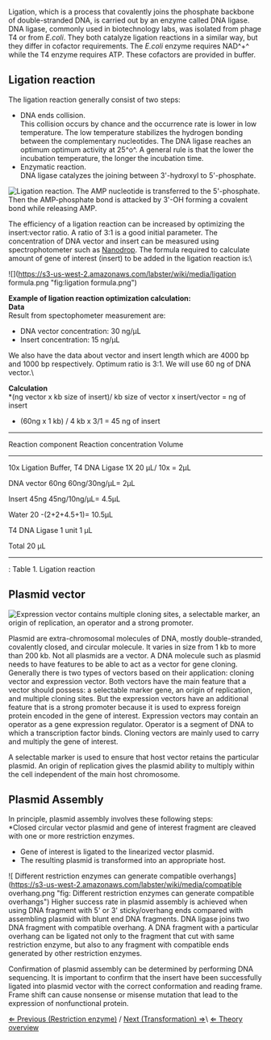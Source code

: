 Ligation, which is a process that covalently joins the phosphate
backbone of double-stranded DNA, is carried out by an enzyme called DNA
ligase. DNA ligase, commonly used in biotechnology labs, was isolated
from phage T4 or from *E.coli*. They both catalyze ligation reactions in
a similar way, but they differ in cofactor requirements. The *E.coli*
enzyme requires NAD^+^ while the T4 enzyme requires ATP. These cofactors
are provided in buffer.

Ligation reaction
-----------------

The ligation reaction generally consist of two steps:

-   DNA ends collision.\
    This collision occurs by chance and the occurrence rate is lower in
    low temperature. The low temperature stabilizes the hydrogen bonding
    between the complementary nucleotides. The DNA ligase reaches an
    optimum optimum activity at 25^o^. A general rule is that the lower
    the incubation temperature, the longer the incubation time.
-   Enzymatic reaction.\
     DNA ligase catalyzes the joining between 3'-hydroxyl to
    5'-phosphate.

![Ligation reaction. The AMP nucleotide is transferred to the 5'-phosphate. Then the AMP-phosphate bond is attacked by 3'-OH forming a covalent bond while releasing AMP.](https://s3-us-west-2.amazonaws.com/labster/wiki/media/ligase.png "Ligation reaction. The AMP nucleotide is transferred to the 5'-phosphate. Then the AMP-phosphate bond is attacked by 3'-OH forming a covalent bond while releasing AMP.") 

The efficiency of a ligation reaction can be increased by optimizing the
insert:vector ratio. A ratio of 3:1 is a good initial parameter. The
concentration of DNA vector and insert can be measured using
spectrophotometer such as [Nanodrop](/wiki/DNA_Isolation "wikilink"). The
formula required to calculate amount of gene of interest (insert) to be
added in the ligation reaction is:\

![](https://s3-us-west-2.amazonaws.com/labster/wiki/media/ligation formula.png "fig:ligation formula.png")

**Example of ligation reaction optimization calculation:**\
**Data**\
Result from spectophometer measurement are:

-   DNA vector concentration: 30 ng/μL
-   Insert concentration: 15 ng/μL

We also have the data about vector and insert length which are 4000 bp
and 1000 bp respectively. Optimum ratio is 3:1. We will use 60 ng of DNA
vector.\

**Calculation**\
\*(ng vector x kb size of insert)/ kb size of vector x insert/vector =
ng of insert

-   (60ng x 1 kb) / 4 kb x 3/1 = 45 ng of insert

  ---------------------------------------------------------------------------------------
  Reaction component                   Reaction concentration   Volume
                                                                
  ------------------------------------ ------------------------ -------------------------
  10x Ligation Buffer, T4 DNA Ligase   1X                       20 μL/ 10x = 2μL
                                                                

  DNA vector                           60ng                     60ng/30ng/μL= 2μL
                                                                

  Insert                               45ng                     45ng/10ng/μL= 4.5μL
                                                                

  Water                                                         20 -(2+2+4.5+1)= 10.5μL
                                                                

  T4 DNA Ligase                        1 unit                   1 μL
                                                                

  Total                                                         20 μL
                                                                
  ---------------------------------------------------------------------------------------

  : Table 1. Ligation reaction

Plasmid vector
--------------

![ Expression vector contains multiple cloning sites, a selectable marker, an origin of replication, an operator and a strong promoter.](https://s3-us-west-2.amazonaws.com/labster/wiki/media/Expression_vector.jpg "fig: Expression vector contains multiple cloning sites, a selectable marker, an origin of replication, an operator and a strong promoter.")

Plasmid are extra-chromosomal molecules of DNA, mostly double-stranded,
covalently closed, and circular molecule. It varies in size from 1 kb to
more than 200 kb. Not all plasmids are a vector. A DNA molecule such as
plasmid needs to have features to be able to act as a vector for gene
cloning. Generally there is two types of vectors based on their
application: cloning vector and expression vector. Both vectors have the
main feature that a vector should possess: a selectable marker gene, an
origin of replication, and multiple cloning sites. But the expression
vectors have an additional feature that is a strong promoter because it
is used to express foreign protein encoded in the gene of interest.
Expression vectors may contain an operator as a gene expression
regulator. Operator is a segment of DNA to which a transcription factor
binds. Cloning vectors are mainly used to carry and multiply the gene of
interest.

A selectable marker is used to ensure that host vector retains the
particular plasmid. An origin of replication gives the plasmid ability
to multiply within the cell independent of the main host chromosome.

Plasmid Assembly
----------------

In principle, plasmid assembly involves these following steps:\
\*Closed circular vector plasmid and gene of interest fragment are
cleaved with one or more restriction enzymes.

-   Gene of interest is ligated to the linearized vector plasmid.
-   The resulting plasmid is transformed into an appropriate host.

![ Different restriction enzymes can generate compatible overhangs](https://s3-us-west-2.amazonaws.com/labster/wiki/media/compatible overhang.png "fig: Different restriction enzymes can generate compatible overhangs")
Higher success rate in plasmid assembly is achieved when using DNA
fragment with 5' or 3' sticky/overhang ends compared with assembling
plasmid with blunt end DNA fragments. DNA ligase joins two DNA fragment
with compatible overhang. A DNA fragment with a particular overhang can
be ligated not only to the fragment that cut with same restriction
enzyme, but also to any fragment with compatible ends generated by other
restriction enzymes.

Confirmation of plasmid assembly can be determined by performing DNA
sequencing. It is important to confirm that the insert have been
successfully ligated into plasmid vector with the correct conformation
and reading frame. Frame shift can cause nonsense or misense mutation
that lead to the expression of nonfunctional protein.

[⇐ Previous (Restriction enzyme)](/wiki/Restriction_enzyme "wikilink") / [Next (Transformation) ⇒](/wiki/Transformation "wikilink")\ [⇐ Theory overview](/wiki/Molecular_Cloning "wikilink")

